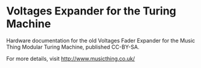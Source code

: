 # Voltages Expander for the Turing Machine 

Hardware documentation for the old Voltages Fader Expander for the Music Thing Modular Turing Machine, published CC-BY-SA. 

For more details, visit http://www.musicthing.co.uk/
